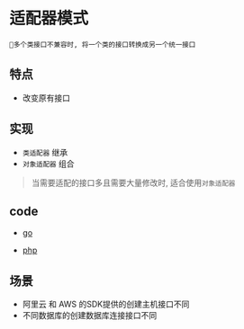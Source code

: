 # 适配器模式

    多个类接口不兼容时, 将一个类的接口转换成另一个统一接口

## 特点

- 改变原有接口

## 实现

- `类适配器` 继承
- `对象适配器` 组合

> 当需要适配的接口多且需要大量修改时, 适合使用`对象适配器`

## code

- [go](../script/go/dp/adapter.go)

- [php](src/php_design_patterns/adapter/adapter.php)

## 场景

- 阿里云 和 AWS 的SDK提供的创建主机接口不同
- 不同数据库的创建数据库连接接口不同